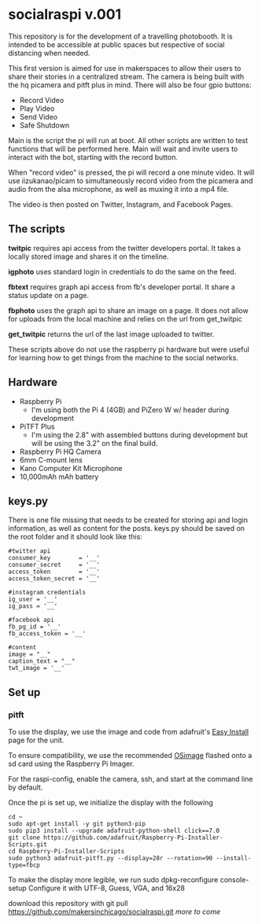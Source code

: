 # socialraspi v.001
 This repository is for the development of a travelling photobooth. It is intended to be accessible at public spaces but respective of social distancing when needed.
 
 This first version is aimed for use in makerspaces to allow their users to share their stories in a centralized stream. The camera is being built with the hq picamera and pitft plus in mind. There will also be four gpio buttons:
 
- Record Video
- Play Video
- Send Video
- Safe Shutdown

Main is the script the pi will run at boot. All other scripts are written to test functions that will be performed here. Main will wait and invite users to interact with the bot, starting with the record button.

When "record video" is pressed, the pi will record a one minute video. It will use iizukanao/picam to simultaneously record video from the picamera and audio from the alsa microphone, as well as muxing it into a mp4 file.

The video is then posted on Twitter, Instagram, and Facebook Pages.

## The scripts

**twitpic** requires api access from the twitter developers portal. It takes a locally stored image and shares it on the timeline.

**igphoto** uses standard login in credentials to do the same on the feed.

**fbtext** requires graph api access from fb's developer portal. It share a status update on a page.

**fbphoto** uses the graph api to share an image on a page. It does not allow for uploads from the local machine and relies on the url from get_twitpic

**get_twitpic** returns the url of the last image uploaded to twitter. 

These scripts above do not use the raspberry pi hardware but were useful for learning how to get things from the machine to the social networks.

## Hardware

- Raspberry Pi
  - I'm using both the Pi 4 (4GB) and PiZero W w/ header during development
- PiTFT Plus
  - I'm using the 2.8" with assembled buttons during development but will be using the 3.2" on the final build.
- Raspberry Pi HQ Camera
- 6mm C-mount lens
- Kano Computer Kit Microphone
- 10,000mAh mAh battery

## keys.py

There is one file missing that needs to be created for storing api and login information, as well as content for the posts. keys.py should be saved on the root folder and it should look like this:

    #twitter api
    consumer_key        = '__'
    consumer_secret     = '__'
    access_token        = '__'
    access_token_secret = '__'
    
    #instagram credentials
    ig_user = '__'
    ig_pass = '__'
    
    #facebook api
    fb_pg_id = '__'
    fb_access_token = '__'
    
    #content
    image = "__"
    caption_text = "__"
    twt_image = '__'

## Set up

### pitft
To use the display, we use the image and code from adafruit's [Easy Install](https://learn.adafruit.com/adafruit-pitft-28-inch-resistive-touchscreen-display-raspberry-pi/easy-install-2) page for the unit.

To ensure compatibility, we use the recommended [OSimage](https://downloads.raspberrypi.org/raspios_armhf/images/raspios_armhf-2020-12-04/) flashed onto a sd card using the Raspberry Pi Imager.

For the raspi-config, enable the camera, ssh, and start at the command line by default.

Once the pi is set up, we initialize the display with the following

    cd ~
    sudo apt-get install -y git python3-pip
    sudo pip3 install --upgrade adafruit-python-shell click==7.0
    git clone https://github.com/adafruit/Raspberry-Pi-Installer-Scripts.git
    cd Raspberry-Pi-Installer-Scripts
    sudo python3 adafruit-pitft.py --display=28r --rotation=90 --install-type=fbcp

To make the display more legible, we run
    sudo dpkg-reconfigure console-setup
Configure it with UTF-8, Guess, VGA, and 16x28

download this repository with
    git pull https://github.com/makersinchicago/socialraspi.git
*more to come*